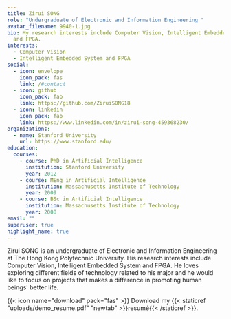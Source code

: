 ```yaml
---
title: Zirui SONG
role: "Undergraduate of Electronic and Information Engineering "
avatar_filename: 9940-1.jpg
bio: My research interests include Computer Vision, Intelligent Embedded System
  and FPGA.
interests:
  - Computer Vision
  - Intelligent Embedded System and FPGA
social:
  - icon: envelope
    icon_pack: fas
    link: /#contact
  - icon: github
    icon_pack: fab
    link: https://github.com/ZiruiSONG18
  - icon: linkedin
    icon_pack: fab
    link: https://www.linkedin.com/in/zirui-song-459368230/
organizations:
  - name: Stanford University
    url: https://www.stanford.edu/
education:
  courses:
    - course: PhD in Artificial Intelligence
      institution: Stanford University
      year: 2012
    - course: MEng in Artificial Intelligence
      institution: Massachusetts Institute of Technology
      year: 2009
    - course: BSc in Artificial Intelligence
      institution: Massachusetts Institute of Technology
      year: 2008
email: ""
superuser: true
highlight_name: true
---
```

Zirui SONG is an undergraduate of Electronic and Information Engineering at The Hong Kong Polytechnic University. His research interests include Computer Vision, Intelligent Embedded System and FPGA. He loves exploring different fields of technology related to his major and he would like to focus on projects that makes a difference in promoting human beings' better life.

{{< icon name="download" pack="fas" >}} Download my {{< staticref "uploads/demo_resume.pdf" "newtab" >}}resumé{{< /staticref >}}.